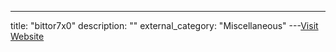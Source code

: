 ---
title: "bittor7x0"
description: ""
external_category: "Miscellaneous"
---[Visit Website](https://github.com/bittor7x0)

